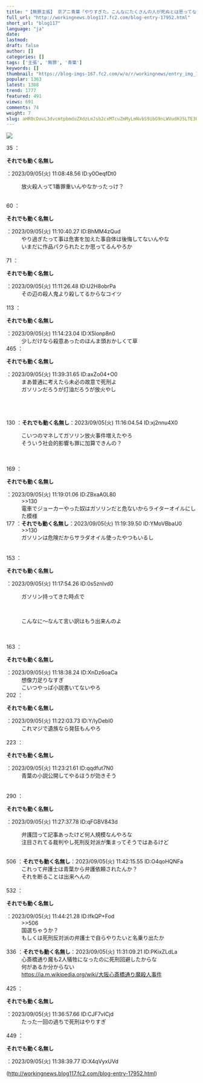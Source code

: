 ```yaml
---
title: "【無罪主張】 京アニ青葉「やりすぎた。こんなにたくさんの人が死ぬとは思ってなかった」"
full_url: "http://workingnews.blog117.fc2.com/blog-entry-17952.html"
short_url: "blog117"
language: "ja"
date: 
lastmod: 
draft: false
author: []
categories: []
tags: ['主張', '無罪', '青葉']
keywords: []
thumbnail: "https://blog-imgs-167.fc2.com/w/o/r/workingnews/entry_img_17952.jpg"
popular: 1363
latest: 1308
trend: 1777
featured: 491
views: 691
comments: 74
weight: 7
slug: aHR0cDovL3dvcmtpbmduZXdzLmJsb2cxMTcuZmMyLmNvbS9ibG9nLWVudHJ5LTE3OTUyLmh0bWw=
---
```


![](https://blog-imgs-167.fc2.com/w/o/r/workingnews/entry_img_17952.jpg)

<dl class='thread'><dt>35 ：<p><b>それでも動く名無し</b></p>：2023/09/05(火) 11:08:48.56 ID:y0OeqfDt0 <br></dt><dd><p>放火殺人って1番罪重いんやなかったっけ？ </p><br><dd> <dd> </dd></dd></dd><dt>60 ：<p><b>それでも動く名無し</b></p>：2023/09/05(火) 11:10:40.27 ID:BhMM4zQud <br></dt><dd>やり過ぎたって事は危害を加えた事自体は後悔してないんやな <br>いまだに作品パクられたとか思ってるんやろか <br><dd><br> </dd></dd><dt>71 ：<p><b>それでも動く名無し</b></p>：2023/09/05(火) 11:11:26.48 ID:U2H8obrPa <br></dt><dd>その辺の殺人鬼より殺してるからなコイツ <br><dd><br> </dd></dd><dt>113 ：<p><b>それでも動く名無し</b></p>：2023/09/05(火) 11:14:23.04 ID:X5lonp8n0 <br></dt><dd>少しだけなら殺意あったのほんま頭おかしくて草 <br><dd> </dd></dd><dt>465 ：<p><b>それでも動く名無し</b></p>：2023/09/05(火) 11:39:31.65 ID:axZo04+O0 <br></dt><dd>まあ普通に考えたら未必の故意で死刑よ <br>ガソリンだろうが灯油だろうが放火やし <br><dd><br><br> <br> <br></dd></dd><dt>130 ：<b>それでも動く名無し</b>：2023/09/05(火) 11:16:04.54 ID:xj2nnu4X0 <br></dt><dd><p>こいつのマネしてガソリン放火事件増えたやろ <br>そういう社会的影響も罪に加算できんの？ </p><br><dd><br> </dd></dd><dt>169 ：<p><b>それでも動く名無し</b></p>：2023/09/05(火) 11:19:01.06 ID:ZBxaA0L80 <br></dt><dd>>>130 <br>電車でジョーカーやった奴はガソリンだと危ないからライターオイルにした模様 <dd> <dd> </dd></dd></dd><dt>177 ：<b>それでも動く名無し</b>：2023/09/05(火) 11:19:39.50 ID:YMoVBbaU0 <br></dt><dd>>>130 <br><dd>ガソリンは危険だからサラダオイル使ったやつもいるし <br><dd> <dd><br><br> </dd></dd></dd></dd><dt>153 ：<p><b>それでも動く名無し</b></p>：2023/09/05(火) 11:17:54.26 ID:0s5znlvd0 <br></dt><dd><p>ガソリン持ってきた時点で</p> <br><dd><p>こんなに～なんて言い訳はもう出来んのよ</p> <br><br></dd></dd><dt>163 ：<p><b>それでも動く名無し</b></p>：2023/09/05(火) 11:18:38.24 ID:XnDz6oaCa <br></dt><dd>想像力足りなすぎ <br>こいつやっぱ小説書いてないやろ <br><dd> </dd></dd><dt>202 ：<p><b>それでも動く名無し</b></p>：2023/09/05(火) 11:22:03.73 ID:Y/lyDebI0 <br></dt><dd>これマジで遺族なら発狂もんやろ <br><dd><br> </dd></dd><dt>223 ：<p><b>それでも動く名無し</b></p>：2023/09/05(火) 11:23:21.61 ID:qqdfut7N0 <br></dt><dd>青葉の小説公開してやるほうが効きそう <br><br><br> </dd><dt>290 ：<p><b>それでも動く名無し</b></p>：2023/09/05(火) 11:27:37.78 ID:qFGBV843d <br></dt><dd><p>弁護団って記事あったけど何人規模なんやろな <br>注目されてる裁判やし死刑反対派が集まってそうではあるけど</p> <br><dd> </dd></dd><dt>506 ：<b>それでも動く名無し</b>：2023/09/05(火) 11:42:15.55 ID:O4qoHQNFa <br></dt><dd>これって弁護士は青葉から弁護依頼されたんか？ <br>それを断ることは出来へんの <br><dd><br> </dd></dd><dt>532 ：<p><b>それでも動く名無し</b></p>：2023/09/05(火) 11:44:21.28 ID:IfkQP+Fod <br></dt><dd>>>506 <br>国選ちゃうか？ <br>もしくは死刑反対派の弁護士で自らやりたいと名乗り出たか <br><dd><br> </dd></dd><dt>336 ：<b>それでも動く名無し</b>：2023/09/05(火) 11:31:09.21 ID:PKixZLdLa <br></dt><dd>心斎橋通り魔も2人犠牲になったのに死刑回避したからな <br>何があるか分からない <br><a href='https://ja.m.wikipedia.org/wiki/%E5%A4%A7%E9%98%AA%E5%BF%83%E6%96%8E%E6%A9%8B%E9%80%9A%E3%82%8A%E9%AD%94%E6%AE%BA%E4%BA%BA%E4%BA%8B%E4%BB%B6' target='_blank'>https://ja.m.wikipedia.org/wiki/大阪心斎橋通り魔殺人事件</a> <br><dd><br> </dd></dd><dt>425 ：<p><b>それでも動く名無し</b></p>：2023/09/05(火) 11:36:57.66 ID:CJF7vICjd <br></dt><dd>たった一回の過ちで死刑はやりすぎ <br><dd><br> </dd></dd><dt>449 ：<p><b>それでも動く名無し</b></p>：2023/09/05(火) 11:38:39.77 ID:X4qVyxUVd <br></dt></dl> 

(http://workingnews.blog117.fc2.com/blog-entry-17952.html)
